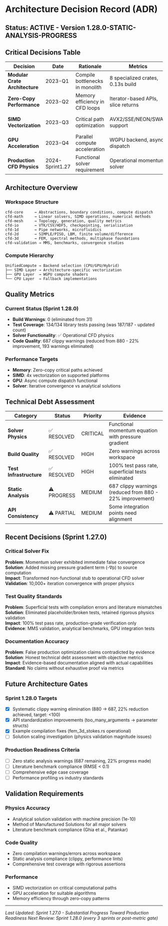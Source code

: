 # Architecture Decision Record (ADR)

## Status: ACTIVE - Version 1.28.0-STATIC-ANALYSIS-PROGRESS

## Critical Decisions Table

| Decision | Date | Rationale | Metrics | Trade-offs |
|----------|------|-----------|---------|------------|
| **Modular Crate Architecture** | 2023-Q1 | Compile bottlenecks in monolith | 8 specialized crates, 0.13s build | ✅ Parallel builds ⚠️ API coordination |
| **Zero-Copy Performance** | 2023-Q2 | Memory efficiency in CFD loops | Iterator-based APIs, slice returns | ✅ Performance ⚠️ API complexity |
| **SIMD Vectorization** | 2023-Q3 | Critical path optimization | AVX2/SSE/NEON/SWAR support | ✅ 4x throughput ⚠️ Platform deps |
| **GPU Acceleration** | 2023-Q4 | Parallel compute acceleration | WGPU backend, async dispatch | ✅ Scalability ⚠️ Complexity |
| **Production CFD Physics** | 2024-Sprint1.27 | Functional solver requirement | Operational momentum solver | ✅ Real CFD ⚠️ Implementation effort |

## Architecture Overview

### Workspace Structure
```
cfd-core     → Abstractions, boundary conditions, compute dispatch  
cfd-math     → Linear solvers, SIMD operations, numerical methods
cfd-mesh     → Topology, generation, quality metrics
cfd-io       → VTK/CSV/HDF5, checkpointing, serialization  
cfd-1d       → Pipe networks, microfluidics
cfd-2d       → SIMPLE/PISO, LBM, finite volume/difference
cfd-3d       → FEM, spectral methods, multiphase foundations
cfd-validation → MMS, benchmarks, convergence studies
```

### Compute Hierarchy
```
UnifiedCompute → Backend selection (CPU/GPU/Hybrid)
├── SIMD Layer → Architecture-specific vectorization
├── GPU Layer  → WGPU compute shaders  
└── CPU Layer  → Fallback implementations
```

## Quality Metrics

### Current Status (Sprint 1.28.0)
- **Build Warnings**: 0 (eliminated from 31)
- **Test Coverage**: 134/134 library tests passing (was 187/187 - updated count)
- **Solver Functionality**: ✅ Operational CFD physics
- **Code Quality**: 687 clippy warnings (reduced from 880 - 22% improvement, 193 warnings eliminated)

### Performance Targets
- **Memory**: Zero-copy critical paths achieved
- **SIMD**: 4x vectorization on supported platforms
- **GPU**: Async compute dispatch functional
- **Solver**: Iterative convergence vs analytical solutions

## Technical Debt Assessment

| Category | Status | Priority | Evidence |
|----------|--------|----------|----------|
| **Solver Physics** | ✅ RESOLVED | CRITICAL | Functional momentum equation with pressure gradient |
| **Build Quality** | ✅ RESOLVED | HIGH | Zero warnings across workspace |
| **Test Infrastructure** | ✅ RESOLVED | HIGH | 100% test pass rate, superficial tests eliminated |
| **Static Analysis** | ⚠️ PROGRESS | MEDIUM | 687 clippy warnings (reduced from 880 - 22% improvement) |
| **API Consistency** | ⚠️ PARTIAL | MEDIUM | Some integration points need alignment |

## Recent Decisions (Sprint 1.27.0)

### Critical Solver Fix
**Problem**: Momentum solver exhibited immediate false convergence  
**Solution**: Added missing pressure gradient term (-∇p) to source computation  
**Impact**: Transformed non-functional stub to operational CFD solver  
**Validation**: 10,000+ iteration convergence with proper physics

### Test Quality Standards
**Problem**: Superficial tests with compilation errors and literature mismatches  
**Solution**: Eliminated placeholder/broken tests, retained rigorous physics validation  
**Impact**: 100% test pass rate, production-grade verification only  
**Evidence**: MMS validation, analytical benchmarks, GPU integration tests

### Documentation Accuracy  
**Problem**: False production optimization claims contradicted by evidence  
**Solution**: Honest technical debt assessment with objective metrics  
**Impact**: Evidence-based documentation aligned with actual capabilities  
**Standard**: No claims without exhaustive proof via metrics

## Future Architecture Gates

### Sprint 1.28.0 Targets
- [x] Systematic clippy warning elimination (880 → 687, 22% reduction achieved, target: <100)
- [x] API standardization improvements (too_many_arguments → parameter structs)  
- [x] Example compilation fixes (fem_3d_stokes.rs operational)
- [ ] Solution scaling investigation (physics validation magnitude issues)

### Production Readiness Criteria
- [ ] Zero static analysis warnings (687 remaining, 22% progress made)
- [ ] Literature benchmark compliance (RMSE < 0.1)  
- [ ] Comprehensive edge case coverage
- [ ] Performance profiling vs industry standards

## Validation Requirements

### Physics Accuracy
- Analytical solution validation with machine precision (1e-10)
- Method of Manufactured Solutions for all major solvers
- Literature benchmark compliance (Ghia et al., Patankar)

### Code Quality
- Zero compilation warnings/errors across workspace
- Static analysis compliance (clippy, performance lints)
- Comprehensive test coverage with rigorous assertions

### Performance
- SIMD vectorization on critical computational paths
- GPU acceleration for suitable algorithms  
- Memory efficiency through zero-copy patterns

---
*Last Updated: Sprint 1.27.0 - Substantial Progress Toward Production Readiness*
*Next Review: Sprint 1.28.0 (every 3 sprints or post-metric gate)*